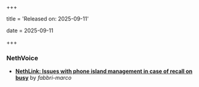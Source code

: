 +++

title = 'Released on: 2025-09-11'

date = 2025-09-11

+++

### NethVoice

- **[NethLink: Issues with phone island management in case of recall on busy](https://github.com/NethServer/dev/issues/7579)** by *fabbri-marco*

